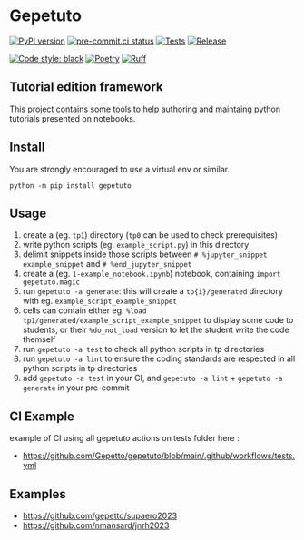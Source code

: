 # Gepetuto

[![PyPI version](https://badge.fury.io/py/gepetuto.svg)](https://pypi.org/project/gepetuto)
[![pre-commit.ci status](https://results.pre-commit.ci/badge/github/gepetto/gepetuto/main.svg)](https://results.pre-commit.ci/latest/github/gepetto/gepetuto/main)
[![Tests](https://github.com/gepetto/gepetuto/actions/workflows/tests.yml/badge.svg)](https://github.com/gepetto/gepetuto/actions/workflows/tests.yml)
[![Release](https://github.com/gepetto/gepetuto/actions/workflows/release.yml/badge.svg)](https://github.com/gepetto/gepetuto/actions/workflows/release.yml)

[![Code style: black](https://img.shields.io/badge/code%20style-black-000000.svg)](https://github.com/psf/black)
[![Poetry](https://img.shields.io/endpoint?url=https://python-poetry.org/badge/v0.json)](https://python-poetry.org/)
[![Ruff](https://img.shields.io/endpoint?url=https://raw.githubusercontent.com/charliermarsh/ruff/main/assets/badge/v1.json)](https://github.com/charliermarsh/ruff)

## Tutorial edition framework

This project contains some tools to help authoring and maintaing python tutorials presented on notebooks.

## Install

You are strongly encouraged to use a virtual env or similar.
```
python -m pip install gepetuto
```

## Usage

1. create a (eg. `tp1`) directory (`tp0` can be used to check prerequisites)
2. write python scripts (eg. `example_script.py`) in this directory
3. delimit snippets inside those scripts between `# %jupyter_snippet example_snippet` and `# %end_jupyter_snippet`
4. create a (eg. `1-example_notebook.ipynb`) notebook, containing `import gepetuto.magic`
5. run `gepetuto -a generate`: this will create a `tp{i}/generated` directory with eg. `example_script_example_snippet`
6. cells can contain either eg. `%load tp1/generated/example_script_example_snippet` to display some code to students,
   or their `%do_not_load` version to let the student write the code themself
7. run `gepetuto -a test` to check all python scripts in tp directories
8. run `gepetuto -a lint` to ensure the coding standards are respected in all python scripts in tp directories
9. add `gepetuto -a test` in your CI, and `gepetuto -a lint` + `gepetuto -a generate` in your pre-commit

## CI Example

example of CI using all gepetuto actions on tests folder here :
- https://github.com/Gepetto/gepetuto/blob/main/.github/workflows/tests.yml

## Examples

- https://github.com/gepetto/supaero2023
- https://github.com/nmansard/jnrh2023
